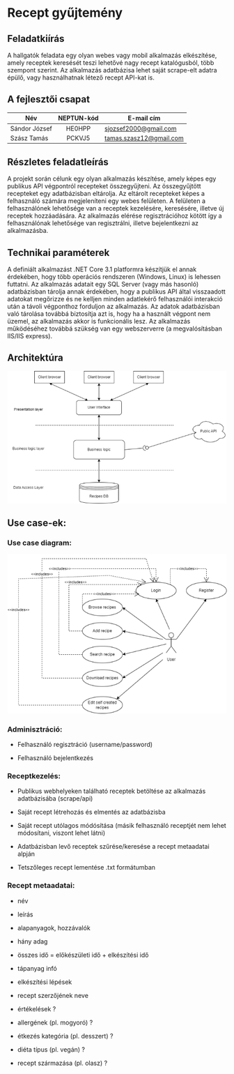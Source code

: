 # Recept gyűjtemény

## Feladatkiírás

A hallgatók feladata egy olyan webes vagy mobil alkalmazás elkészítése, amely receptek keresését teszi lehetővé nagy recept katalógusból, több szempont szerint. Az alkalmazás adatbázisa lehet saját scrape-elt adatra épülő, vagy használhatnak létező recept API-kat is.

## A fejlesztői csapat
| Név      |     NEPTUN-kód        |  E-mail cím |
|----------|:---------------------:|-------------|
| Sándor József |  HE0HPP | sjozsef2000@gmail.com   |
| Szász Tamás   |  PCKVJ5 | tamas.szasz12@gmail.com |

## Részletes feladatleírás
A projekt során célunk egy olyan alkalmazás készítése, amely képes egy publikus API végpontról recepteket összegyűjteni. Az összegyűjtött recepteket egy adatbázisban eltárolja. Az eltárolt recepteket képes a felhasználó számára megjeleníteni egy webes felületen. A felületen a felhasználónek lehetősége van a receptek kezelésére, keresésére, illetve új receptek hozzáadására. Az alkalmazás elérése regisztrációhoz kötött így a felhasználónak lehetősége van regisztrálni, illetve bejelentkezni az alkalmazásba.

## Technikai paraméterek
A definiált alkalmazást .NET Core 3.1 platformra készítjük el annak érdekében, hogy több operációs rendszeren (Windows, Linux) is lehessen futtatni. Az alkalmazás adatait egy SQL Server (vagy más hasonló) adatbázisban tárolja annak érdekében, hogy a publikus API által visszaadott adatokat megőrizze és ne kelljen minden adatlekérő felhasználói interakció után a távoli végponthoz forduljon az alkalmazás. Az adatok adatbázisban való tárolása továbbá biztosítja azt is, hogy ha a használt végpont nem üzemel, az alkalmazás akkor is funkcionális lesz. Az alkalmazás működéséhez továbbá szükség van egy webszerverre (a megvalósításban IIS/IIS express).

## Architektúra
![Alt text](/Pictures/3layerArch.png)

## Use case-ek:

### Use case diagram:
![Alt text](/Pictures/use-case.png)
### Adminisztráció:

- Felhasználó regisztráció (username/password)

- Felhasználó bejelentkezés

### Receptkezelés:

- Publikus webhelyeken található receptek betöltése az alkalmazás adatbázisába (scrape/api)

- Saját recept létrehozás és elmentés az adatbázisba

- Saját recept utólagos módósítása (másik felhasználó receptjét nem lehet módosítani, viszont lehet látni)

- Adatbázisban levő receptek szűrése/keresése a recept metaadatai alpján

- Tetszőleges recept lementése .txt formátumban

### Recept metaadatai:

- név

- leírás

- alapanyagok, hozzávalók

- hány adag

- összes idő = előkészületi idő + elkészítési idő

- tápanyag infó

- elkészítési lépések

- recept szerzőjének neve

- értékelések ?

- allergének (pl. mogyoró) ?

- étkezés kategória (pl. desszert) ?

- diéta típus (pl. vegán) ?

- recept származása (pl. olasz) ?


